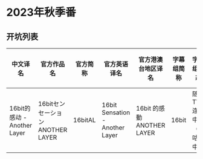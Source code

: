# 2023年秋季番

## 开坑列表

| 中文译名 | 官方作品名 | 官方简称 | 官方英语译名 | 官方港澳台地区译名 | 字幕组简称 | 字幕组状态 | 字幕链接 | 备注 |
| ------- | ----------| -------- | ---------- | ----------------- | --------- | --------- | -------- | --- |
| 16bit的感动 - Another Layer | 16bitセンセーション ANOTHER LAYER | 16bitAL | 16bit Sensation - Another Layer | 16bit 的感動 ANOTHER LAYER | 16bit | 随TV连载中（咕咕咕中） | [字幕文件](お兄ちゃんはおしまい！/) | N/A |